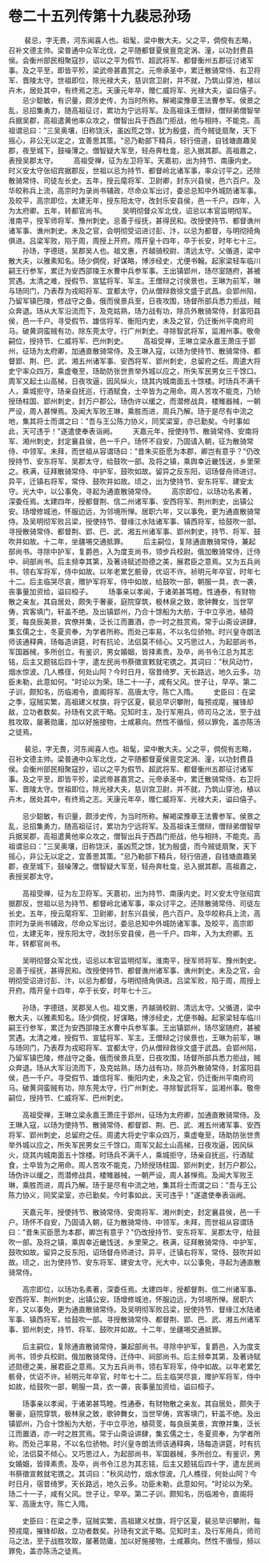 # 卷二十五列传第十九裴忌孙玚

 　　裴忌，字无畏，河东闻喜人也。祖髦，梁中散大夫。父之平，倜傥有志略，召补文德主帅。梁普通中众军北伐，之平随都督夏侯亶克定涡、潼，以功封费县侯。会衡州部民相聚寇抄，诏以之平为假节、超武将军、都督衡州五郡征讨诸军事。及之平至，即皆平殄，梁武帝甚嘉赏之。元帝承圣中，累迁散骑常侍、右卫将军、晋陵太守。世祖即位，除光禄大夫，慈训宫卫尉，并不就，乃筑山穿池，植以卉木，居处其中，有终焉之志。天康元年卒，赠仁威将军、光禄大夫，谥曰僖子。 　　忌少聪敏，有识量，颇涉史传，为当时所称。解褐梁豫章王法曹参军。侯景之乱，忌招集勇力，随高祖征讨，累功为宁远将军。及高祖诛王僧辩，僧辩弟僧智举兵据吴郡，高祖遣黄他率众攻之，僧智出兵于西昌门拒战，他与相持，不能克。高祖谓忌曰："三吴奥壤，旧称饶沃，虽凶荒之馀，犹为殷盛，而今贼徒扇聚，天下摇心，非公无以定之，宜善思其策。"忌乃勒部下精兵，轻行倍道，自钱塘直趣吴郡，夜至城下，鼓噪薄之。僧智疑大军至，轻舟奔杜龛，忌入据其郡。高祖嘉之，表授吴郡太守。 　　高祖受禅，征为左卫将军。天嘉初，出为持节、南康内史。时义安太守张绍宾据郡反，世祖以忌为持节、都督岭北诸军事，率众讨平之。还除散骑常侍、司徒左长史。五年，授云麾将军、卫尉卿，封东兴县侯，邑六百户。及华皎称兵上流，高宗时为录尚书辅政，尽命众军出讨，委忌总知中外城防诸军事。及皎平，高宗即位，太建无年，授东阳太守，改封乐安县侯，邑一千户。四年，入为太府卿。五年，转都官尚书。 　　吴明彻督众军北伐，诏忌以本官监明彻军。淮南平，授军师将军、豫州刺史。忌善于绥抚，甚得民和。改授使持节、都督谯州诸军事、谯州刺史。未及之官，会明彻受诏进讨彭、汴，以忌为都督，与明彻掎角俱进。吕梁军败，陷于周，周授上开府。隋开皇十四年，卒于长安，时年七十三。 　　孙玚，字德琏，吴郡吴人也。祖文惠，齐越骑校尉、清远太守。父循道，梁中散大夫，以雅素知名。玚少倜傥，好谋略，博涉经史，尤便书翰。起家梁轻车临川嗣王行参军，累迁为安西邵陵王水曹中兵参军事。王出镇郢州，玚尽室随府，甚被赏遇。太清之难，授假节、宣猛将军、军主。王僧辩之讨侯景也，王琳为前军，琳与玚同门，乃表荐为戎昭将军、宜都太守，仍从僧辩救徐文盛于武昌。会郢州陷，乃留军镇巴陵，修战守之备。俄而侯景兵至，日夜攻围，玚督所部兵悉力拒战，贼众奔退。玚从大军沿流而下，及克姑熟，玚力战有功，除员外散骑常侍，封富阳县侯，邑一千户。寻受假节、雄信将军、衡阳内史，未及之官，仍迁衡州平南府司马。破黄洞蛮贼有功，除东莞太守，行广州刺史。寻除智武将军，监湘州事。敬帝嗣位，授持节、仁威将军、巴州刺史。 　　高祖受禅，王琳立梁永嘉王萧庄于郢州，征玚为太府卿，加通直散骑常侍。及王琳入寇，以玚为使持节、散骑常侍、都督郢、荆、巴、武、湘五州诸军事、安西将军、郢州刺史，总留府之任。周遣大将史宁率众四万，乘虚奄至，玚助防张世贵举外城以应之，所失军民男女三千馀口。周军又起土山高梯，日夜攻逼，因风纵火，烧其内城南面五十馀楼。时玚兵不满千人，乘城拒守，玚亲自抚巡，行酒赋食，士卒皆为之用命。周人苦攻不能克，乃矫授玚柱国、郢州刺史，封万户郡公。玚伪许以缓之，而潜修战具，楼雉器械，一朝严设，周人甚惮焉。及闻大军败王琳，乘胜而进，周兵乃解。玚于是尽有中流之地，集其将士而谓之曰："吾与王公陈力协义，同奖梁室，亦已勤矣。今时事如此，天可违乎！"遂遣使奉表诣阙。 　　天嘉元年，授使持节、散骑常侍、安南将军、湘州刺史，封定襄县侯，邑一千户。玚怀不自安，乃固请入朝，征为散骑常侍、中领军。未拜，而世祖从容谓玚曰："昔朱买臣愿为本郡，卿岂有意乎？"仍改授持节、安东将军、吴郡太守，给鼓吹一部。及将之镇，乘舆幸近畿饯送，乡里荣之。秩满，征拜散骑常侍、中护军，鼓吹如故。留异之反东阳，诏玚督舟师进讨。异平，迁镇右将军，常侍、鼓吹并如故。顷之，出为使持节、安东将军、建安太守。光大中，以公事免，寻起为通直散骑常侍。 　　高宗即位，以玚功名素著，深委任焉。太建四年，授都督荆、信二州诸军事、安西将军、荆州刺史，出镇公安。玚增修城池，怀服边远，为邻境所惮。居职六年，又以事免，更为通直散骑常侍。及吴明彻军败吕梁，授使持节、督缘江水陆诸军事、镇西将军，给鼓吹一部。寻授散骑常侍、都督荆、郢、巴、武、湘五州诸军事、郢州刺史，持节、将军、鼓吹并如故。十二年，坐疆埸交通抵罪。 　　后主嗣位，复除通直散骑常侍，兼起部尚书。寻除中护军，复爵邑，入为度支尚书，领步兵校尉。俄加散骑常侍，迁侍中、祠部尚书。后主频幸其第，及著诗赋述勋德之美，展君臣之意焉。又为五兵尚书，领右军将军，侍中如故。以年老累乞骸骨，优诏不许。祯明元年卒官，时年七十二。后主临哭尽哀，赠护军将军，侍中如故，给鼓吹一部，朝服一具，衣一袭，丧事量加资给，谥曰桓子。 　　玚事亲以孝闻，于诸弟甚笃睦。性通泰，有财物散之亲友。其自居处，颇失于奢豪，庭院穿筑，极林泉之致，歌钟舞女，当世罕俦，宾客填门，轩盖不绝。及出镇郢州，乃合十馀船为大舫，于中立亭池，植荷芰，每良辰美景，宾僚并集，泛长江而置酒，亦一时之胜赏焉。常于山斋设讲肆，集玄儒之士，冬夏资奉，为学者所称。而处己率易，不以名位骄物。时兴皇寺朗法师该通释典，玚每造讲筵，时有抗论，法侣莫不倾心。又巧思过人，为起部尚书，军国器械，多所创立。有鉴识，男女婚姻，皆择素贵。及卒，尚书令江总为其志铭，后主又题铭后四十字，遣左民尚书蔡徵宣敕就宅镌之。其词曰："秋风动竹，烟水惊波。几人樵径，何处山阿？今时日月，宿昔绮罗。天长路远，地久云多。功臣未勒，此意如何。"时论以为荣。玚二十一子，咸有父风。世子让，早卒。第二子训，颇知名，历临湘令，直阁将军、高唐太守。陈亡入隋。 　　史臣曰：在梁之季，寇贼实繁，高祖建义杖旗，将宁区夏，裴忌早识攀附，每预戎麾，摧锋却敌，立功者数矣。孙玚有文武干略。见知时主，及行军用兵，师司马之法，至于战胜攻取，屡著勋庸，加以好施接物，士咸慕向。然性不循恒，频以罪免，盖亦陈汤之徒焉。

 　　裴忌，字无畏，河东闻喜人也。祖髦，梁中散大夫。父之平，倜傥有志略，召补文德主帅。梁普通中众军北伐，之平随都督夏侯亶克定涡、潼，以功封费县侯。会衡州部民相聚寇抄，诏以之平为假节、超武将军、都督衡州五郡征讨诸军事。及之平至，即皆平殄，梁武帝甚嘉赏之。元帝承圣中，累迁散骑常侍、右卫将军、晋陵太守。世祖即位，除光禄大夫，慈训宫卫尉，并不就，乃筑山穿池，植以卉木，居处其中，有终焉之志。天康元年卒，赠仁威将军、光禄大夫，谥曰僖子。

　　忌少聪敏，有识量，颇涉史传，为当时所称。解褐梁豫章王法曹参军。侯景之乱，忌招集勇力，随高祖征讨，累功为宁远将军。及高祖诛王僧辩，僧辩弟僧智举兵据吴郡，高祖遣黄他率众攻之，僧智出兵于西昌门拒战，他与相持，不能克。高祖谓忌曰："三吴奥壤，旧称饶沃，虽凶荒之馀，犹为殷盛，而今贼徒扇聚，天下摇心，非公无以定之，宜善思其策。"忌乃勒部下精兵，轻行倍道，自钱塘直趣吴郡，夜至城下，鼓噪薄之。僧智疑大军至，轻舟奔杜龛，忌入据其郡。高祖嘉之，表授吴郡太守。

　　高祖受禅，征为左卫将军。天嘉初，出为持节、南康内史。时义安太守张绍宾据郡反，世祖以忌为持节、都督岭北诸军事，率众讨平之。还除散骑常侍、司徒左长史。五年，授云麾将军、卫尉卿，封东兴县侯，邑六百户。及华皎称兵上流，高宗时为录尚书辅政，尽命众军出讨，委忌总知中外城防诸军事。及皎平，高宗即位，太建无年，授东阳太守，改封乐安县侯，邑一千户。四年，入为太府卿。五年，转都官尚书。

　　吴明彻督众军北伐，诏忌以本官监明彻军。淮南平，授军师将军、豫州刺史。忌善于绥抚，甚得民和。改授使持节、都督谯州诸军事、谯州刺史。未及之官，会明彻受诏进讨彭、汴，以忌为都督，与明彻掎角俱进。吕梁军败，陷于周，周授上开府。隋开皇十四年，卒于长安，时年七十三。

　　孙玚，字德琏，吴郡吴人也。祖文惠，齐越骑校尉、清远太守。父循道，梁中散大夫，以雅素知名。玚少倜傥，好谋略，博涉经史，尤便书翰。起家梁轻车临川嗣王行参军，累迁为安西邵陵王水曹中兵参军事。王出镇郢州，玚尽室随府，甚被赏遇。太清之难，授假节、宣猛将军、军主。王僧辩之讨侯景也，王琳为前军，琳与玚同门，乃表荐为戎昭将军、宜都太守，仍从僧辩救徐文盛于武昌。会郢州陷，乃留军镇巴陵，修战守之备。俄而侯景兵至，日夜攻围，玚督所部兵悉力拒战，贼众奔退。玚从大军沿流而下，及克姑熟，玚力战有功，除员外散骑常侍，封富阳县侯，邑一千户。寻受假节、雄信将军、衡阳内史，未及之官，仍迁衡州平南府司马。破黄洞蛮贼有功，除东莞太守，行广州刺史。寻除智武将军，监湘州事。敬帝嗣位，授持节、仁威将军、巴州刺史。

　　高祖受禅，王琳立梁永嘉王萧庄于郢州，征玚为太府卿，加通直散骑常侍。及王琳入寇，以玚为使持节、散骑常侍、都督郢、荆、巴、武、湘五州诸军事、安西将军、郢州刺史，总留府之任。周遣大将史宁率众四万，乘虚奄至，玚助防张世贵举外城以应之，所失军民男女三千馀口。周军又起土山高梯，日夜攻逼，因风纵火，烧其内城南面五十馀楼。时玚兵不满千人，乘城拒守，玚亲自抚巡，行酒赋食，士卒皆为之用命。周人苦攻不能克，乃矫授玚柱国、郢州刺史，封万户郡公。玚伪许以缓之，而潜修战具，楼雉器械，一朝严设，周人甚惮焉。及闻大军败王琳，乘胜而进，周兵乃解。玚于是尽有中流之地，集其将士而谓之曰："吾与王公陈力协义，同奖梁室，亦已勤矣。今时事如此，天可违乎！"遂遣使奉表诣阙。

　　天嘉元年，授使持节、散骑常侍、安南将军、湘州刺史，封定襄县侯，邑一千户。玚怀不自安，乃固请入朝，征为散骑常侍、中领军。未拜，而世祖从容谓玚曰："昔朱买臣愿为本郡，卿岂有意乎？"仍改授持节、安东将军、吴郡太守，给鼓吹一部。及将之镇，乘舆幸近畿饯送，乡里荣之。秩满，征拜散骑常侍、中护军，鼓吹如故。留异之反东阳，诏玚督舟师进讨。异平，迁镇右将军，常侍、鼓吹并如故。顷之，出为使持节、安东将军、建安太守。光大中，以公事免，寻起为通直散骑常侍。

　　高宗即位，以玚功名素著，深委任焉。太建四年，授都督荆、信二州诸军事、安西将军、荆州刺史，出镇公安。玚增修城池，怀服边远，为邻境所惮。居职六年，又以事免，更为通直散骑常侍。及吴明彻军败吕梁，授使持节、督缘江水陆诸军事、镇西将军，给鼓吹一部。寻授散骑常侍、都督荆、郢、巴、武、湘五州诸军事、郢州刺史，持节、将军、鼓吹并如故。十二年，坐疆埸交通抵罪。

　　后主嗣位，复除通直散骑常侍，兼起部尚书。寻除中护军，复爵邑，入为度支尚书，领步兵校尉。俄加散骑常侍，迁侍中、祠部尚书。后主频幸其第，及著诗赋述勋德之美，展君臣之意焉。又为五兵尚书，领右军将军，侍中如故。以年老累乞骸骨，优诏不许。祯明元年卒官，时年七十二。后主临哭尽哀，赠护军将军，侍中如故，给鼓吹一部，朝服一具，衣一袭，丧事量加资给，谥曰桓子。

　　玚事亲以孝闻，于诸弟甚笃睦。性通泰，有财物散之亲友。其自居处，颇失于奢豪，庭院穿筑，极林泉之致，歌钟舞女，当世罕俦，宾客填门，轩盖不绝。及出镇郢州，乃合十馀船为大舫，于中立亭池，植荷芰，每良辰美景，宾僚并集，泛长江而置酒，亦一时之胜赏焉。常于山斋设讲肆，集玄儒之士，冬夏资奉，为学者所称。而处己率易，不以名位骄物。时兴皇寺朗法师该通释典，玚每造讲筵，时有抗论，法侣莫不倾心。又巧思过人，为起部尚书，军国器械，多所创立。有鉴识，男女婚姻，皆择素贵。及卒，尚书令江总为其志铭，后主又题铭后四十字，遣左民尚书蔡徵宣敕就宅镌之。其词曰："秋风动竹，烟水惊波。几人樵径，何处山阿？今时日月，宿昔绮罗。天长路远，地久云多。功臣未勒，此意如何。"时论以为荣。玚二十一子，咸有父风。世子让，早卒。第二子训，颇知名，历临湘令，直阁将军、高唐太守。陈亡入隋。

　　史臣曰：在梁之季，寇贼实繁，高祖建义杖旗，将宁区夏，裴忌早识攀附，每预戎麾，摧锋却敌，立功者数矣。孙玚有文武干略。见知时主，及行军用兵，师司马之法，至于战胜攻取，屡著勋庸，加以好施接物，士咸慕向。然性不循恒，频以罪免，盖亦陈汤之徒焉。